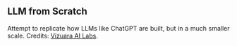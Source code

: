 <h2>LLM from Scratch</h2>
<p align="justify">Attempt to replicate how LLMs like ChatGPT are built, but in a much smaller scale. Credits: <a href="https://home.vizuara.ai/">Vizuara AI Labs</a>.</p>
